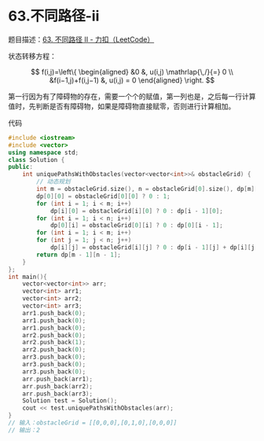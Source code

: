 # 63.不同路径-ii

题目描述：[63. 不同路径 II - 力扣（LeetCode）](https://leetcode.cn/problems/unique-paths-ii/)

状态转移方程：

$$
f(i,j)=\left\{
\begin{aligned}
&0                 &, u(i,j) \mathrlap{\,/}{=} 0 \\
&f(i−1,j)+f(i,j−1) &, u(i,j) = 0 
\end{aligned} \right.
$$

第一行因为有了障碍物的存在，需要一个个的赋值，第一列也是，之后每一行计算值时，先判断是否有障碍物，如果是障碍物直接赋零，否则进行计算相加。

代码

```cpp
#include <iostream>
#include <vector>
using namespace std;
class Solution {
public:
    int uniquePathsWithObstacles(vector<vector<int>>& obstacleGrid) {
        // 动态规划
        int m = obstacleGrid.size(), n = obstacleGrid[0].size(), dp[m][n];
        dp[0][0] = obstacleGrid[0][0] ? 0 : 1;
        for (int i = 1; i < m; i++)
            dp[i][0] = obstacleGrid[i][0] ? 0 : dp[i - 1][0];
        for (int i = 1; i < n; i++)
            dp[0][i] = obstacleGrid[0][i] ? 0 : dp[0][i - 1];
        for (int i = 1; i < m; i++)
        for (int j = 1; j < n; j++)
            dp[i][j] = obstacleGrid[i][j] ? 0 : dp[i - 1][j] + dp[i][j - 1];
        return dp[m - 1][n - 1];
    }
};
int main(){
    vector<vector<int>> arr;
    vector<int> arr1;
    vector<int> arr2;
    vector<int> arr3;
    arr1.push_back(0);
    arr1.push_back(0);
    arr1.push_back(0);
    arr2.push_back(0);
    arr2.push_back(1);
    arr2.push_back(0);
    arr3.push_back(0);
    arr3.push_back(0);
    arr3.push_back(0);
    arr.push_back(arr1);
    arr.push_back(arr2);
    arr.push_back(arr3);
    Solution test = Solution();
    cout << test.uniquePathsWithObstacles(arr);
}
// 输入：obstacleGrid = [[0,0,0],[0,1,0],[0,0,0]]
// 输出：2
```
